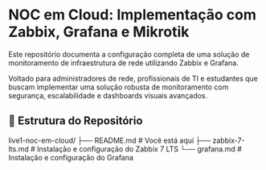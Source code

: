 # NOC em Cloud: Implementação com Zabbix, Grafana e Mikrotik
Este repositório documenta a configuração completa de uma solução de monitoramento de infraestrutura de rede utilizando Zabbix e Grafana.

Voltado para administradores de rede, profissionais de TI e estudantes que buscam implementar uma solução robusta de monitoramento com segurança, escalabilidade e dashboards visuais avançados.

## 📂 Estrutura do Repositório
live1-noc-em-cloud/
├── README.md                    # Você está aqui
├── zabbix-7-lts.md              # Instalação e configuração do Zabbix 7 LTS
└── grafana.md                   # Instalação e configuração do Grafana
  
